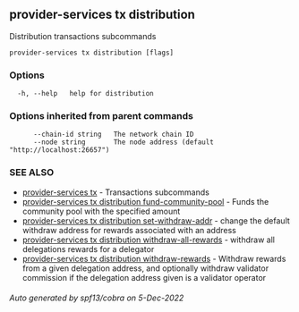 ## provider-services tx distribution

Distribution transactions subcommands

```
provider-services tx distribution [flags]
```

### Options

```
  -h, --help   help for distribution
```

### Options inherited from parent commands

```
      --chain-id string   The network chain ID
      --node string       The node address (default "http://localhost:26657")
```

### SEE ALSO

* [provider-services tx](provider-services_tx.md)	 - Transactions subcommands
* [provider-services tx distribution fund-community-pool](provider-services_tx_distribution_fund-community-pool.md)	 - Funds the community pool with the specified amount
* [provider-services tx distribution set-withdraw-addr](provider-services_tx_distribution_set-withdraw-addr.md)	 - change the default withdraw address for rewards associated with an address
* [provider-services tx distribution withdraw-all-rewards](provider-services_tx_distribution_withdraw-all-rewards.md)	 - withdraw all delegations rewards for a delegator
* [provider-services tx distribution withdraw-rewards](provider-services_tx_distribution_withdraw-rewards.md)	 - Withdraw rewards from a given delegation address, and optionally withdraw validator commission if the delegation address given is a validator operator

###### Auto generated by spf13/cobra on 5-Dec-2022
